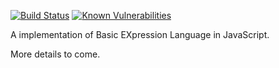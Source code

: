 [![Build Status](https://travis-ci.org/bexl/bexl-js.svg?branch=master)](https://travis-ci.org/bexl/bexl-js)
[![Known Vulnerabilities](https://snyk.io/test/github/bexl/bexl-js/badge.svg)](https://snyk.io/test/github/bexl/bexl-js)


A implementation of Basic EXpression Language in JavaScript.

More details to come.

